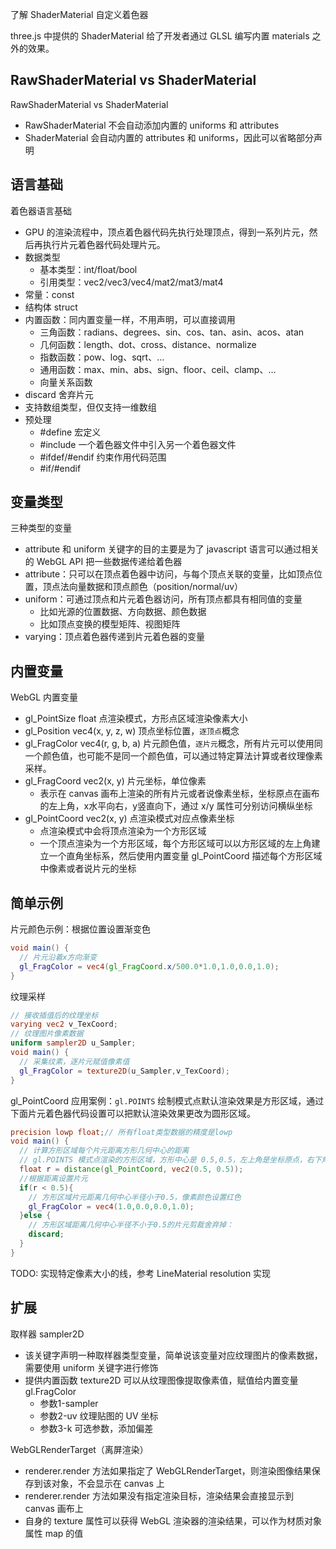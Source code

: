 了解 ShaderMaterial 自定义着色器

three.js 中提供的 ShaderMaterial 给了开发者通过 GLSL 编写内置 materials 之外的效果。

<!-- more -->

## RawShaderMaterial vs ShaderMaterial
RawShaderMaterial vs ShaderMaterial
* RawShaderMaterial 不会自动添加内置的 uniforms 和 attributes
* ShaderMaterial 会自动内置的 attributes 和 uniforms，因此可以省略部分声明

## 语言基础
着色器语言基础
* GPU 的渲染流程中，顶点着色器代码先执行处理顶点，得到一系列片元，然后再执行片元着色器代码处理片元。
* 数据类型
  * 基本类型：int/float/bool
  * 引用类型：vec2/vec3/vec4/mat2/mat3/mat4
* 常量：const
* 结构体 struct
* 内置函数：同内置变量一样，不用声明，可以直接调用
  * 三角函数：radians、degrees、sin、cos、tan、asin、acos、atan
  * 几何函数：length、dot、cross、distance、normalize
  * 指数函数：pow、log、sqrt、…
  * 通用函数：max、min、abs、sign、floor、ceil、clamp、…
  * 向量关系函数
* discard 舍弃片元
* 支持数组类型，但仅支持一维数组
* 预处理
  * #define 宏定义
  * #include 一个着色器文件中引入另一个着色器文件
  * #ifdef/#endif 约束作用代码范围
  * #if/#endif

## 变量类型
三种类型的变量
* attribute 和 uniform 关键字的目的主要是为了 javascript 语言可以通过相关的 WebGL API 把一些数据传递给着色器
* attribute：只可以在顶点着色器中访问，与每个顶点关联的变量，比如顶点位置，顶点法向量数据和顶点颜色（position/normal/uv）
* uniform：可通过顶点和片元着色器访问，所有顶点都具有相同值的变量
  * 比如光源的位置数据、方向数据、颜色数据
  * 比如顶点变换的模型矩阵、视图矩阵
* varying：顶点着色器传递到片元着色器的变量

## 内置变量
WebGL 内置变量
* gl_PointSize float 点渲染模式，方形点区域渲染像素大小
* gl_Position vec4(x, y, z, w) 顶点坐标位置，`逐顶点`概念
* gl_FragColor vec4(r, g, b, a) 片元颜色值，`逐片元`概念，所有片元可以使用同一个颜色值，也可能不是同一个颜色值，可以通过特定算法计算或者纹理像素采样。
* gl_FragCoord vec2(x, y) 片元坐标，单位像素
  * 表示在 canvas 画布上渲染的所有片元或者说像素坐标，坐标原点在画布的左上角，x水平向右，y竖直向下，通过 x/y 属性可分别访问横纵坐标
* gl_PointCoord vec2(x, y) 点渲染模式对应点像素坐标
  * 点渲染模式中会将顶点渲染为一个方形区域
  * 一个顶点渲染为一个方形区域，每个方形区域可以以方形区域的左上角建立一个直角坐标系，然后使用内置变量 gl_PointCoord 描述每个方形区域中像素或者说片元的坐标

## 简单示例
片元颜色示例：根据位置设置渐变色
```glsl
void main() {
  // 片元沿着x方向渐变
  gl_FragColor = vec4(gl_FragCoord.x/500.0*1.0,1.0,0.0,1.0);
}
```

纹理采样
```glsl
// 接收插值后的纹理坐标
varying vec2 v_TexCoord;
// 纹理图片像素数据
uniform sampler2D u_Sampler;
void main() {
  // 采集纹素，逐片元赋值像素值
  gl_FragColor = texture2D(u_Sampler,v_TexCoord);
}
```

gl_PointCoord 应用案例：`gl.POINTS` 绘制模式点默认渲染效果是方形区域，通过下面片元着色器代码设置可以把默认渲染效果更改为圆形区域。
```glsl
precision lowp float;// 所有float类型数据的精度是lowp
void main() {
  // 计算方形区域每个片元距离方形几何中心的距离
  // gl.POINTS 模式点渲染的方形区域，方形中心是 0.5,0.5，左上角是坐标原点，右下角是 1.0,1.0
  float r = distance(gl_PointCoord, vec2(0.5, 0.5));
  //根据距离设置片元
  if(r < 0.5){
    // 方形区域片元距离几何中心半径小于0.5，像素颜色设置红色
    gl_FragColor = vec4(1.0,0.0,0.0,1.0);
  }else {
    // 方形区域距离几何中心半径不小于0.5的片元剪裁舍弃掉：
    discard;
  }
}
```

TODO: 实现特定像素大小的线，参考 LineMaterial resolution 实现

## 扩展
取样器 sampler2D
* 该关键字声明一种取样器类型变量，简单说该变量对应纹理图片的像素数据，需要使用 uniform 关键字进行修饰
* 提供内置函数 texture2D 可以从纹理图像提取像素值，赋值给内置变量 gl.FragColor
  * 参数1-sampler
  * 参数2-uv 纹理贴图的 UV 坐标
  * 参数3-k 可选参数，添加偏差

WebGLRenderTarget（离屏渲染）
* renderer.render 方法如果指定了 WebGLRenderTarget，则渲染图像结果保存到该对象，不会显示在 canvas 上
* renderer.render 方法如果没有指定渲染目标，渲染结果会直接显示到 canvas 画布上
* 自身的 texture 属性可以获得 WebGL 渲染器的渲染结果，可以作为材质对象属性 map 的值